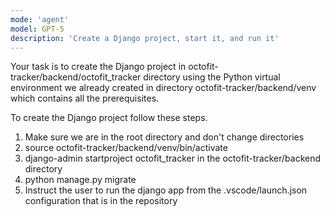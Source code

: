 ```yaml
---
mode: 'agent'
model: GPT-5
description: 'Create a Django project, start it, and run it'
---
```


Your task is to create the Django project in octofit-tracker/backend/octofit_tracker directory using the Python
virtual environment we already created in directory octofit-tracker/backend/venv which contains all the prerequisites.


To create the Django project follow these steps.
1. Make sure we are in the root directory and don't change directories
2. source octofit-tracker/backend/venv/bin/activate
3. django-admin startproject octofit_tracker in the octofit-tracker/backend directory
4. python manage.py migrate
5. Instruct the user to run the django app from the .vscode/launch.json configuration that is in the repository
